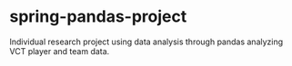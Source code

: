 # spring-pandas-project
Individual research project using data analysis through pandas analyzing VCT player and team data.
